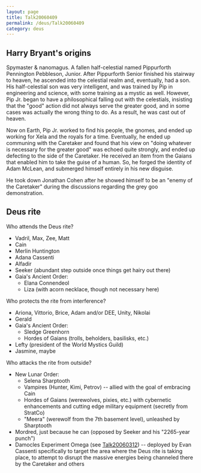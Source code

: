 ```yaml
---
layout: page
title: Talk20060409
permalink: /deus/Talk20060409
category: deus
---
```

## Harry Bryant's origins

Spymaster &amp; nanomagus. A fallen half-celestial named Pippurforth Pennington Pebbleson, Junior.  After Pippurforth Senior finished his stairway to heaven, he ascended into the celestial realm and, eventually, had a son.  His half-celestial son was very intelligent, and was trained by Pip in engineering and science, with some training as a mystic as well.  However, Pip Jr. began to have a philosophical falling out with the celestials, insisting that the &quot;good&quot; action did not always serve the greater good, and in some cases was actually the wrong thing to do.  As a result, he was cast out of heaven.

Now on Earth, Pip Jr. worked to find his people, the gnomes, and ended up working for Xela and the royals for a time.  Eventually, he ended up communing with the Caretaker and found that his view on &quot;doing whatever is necessary for the greater good&quot; was echoed quite strongly, and ended up defecting to the side of the Caretaker.  He received an item from the Gaians that enabled him to take the guise of a human.  So, he forged the identity of Adam McLean, and submerged himself entirely in his new disguise.

He took down Jonathan Cohen after he showed himself to be an &quot;enemy of the Caretaker&quot; during the discussions regarding the grey goo demonstration.

## Deus rite

Who attends the Deus rite?
* Vadril, Max, Zee, Matt
* Cain
* Merlin Huntington
* Adana Cassenti
* Alfadir
* Seeker (abundant step outside once things get hairy out there)
* Gaia's Ancient Order:
    * Elana Connendeol
    * Liza (with acorn necklace, though not necessary here)

Who protects the rite from interference?
* Ariona, Vittorio, Brice, Adam and/or DEE, Unity, Nikolai
* Gerald
* Gaia's Ancient Order:
    * Sledge Greenhorn
    * Hordes of Gaians (trolls, beholders, basilisks, etc.)
* Lefty (president of the World Mystics Guild)
* Jasmine, maybe

Who attacks the rite from outside?
* New Lunar Order:
    * Selena Sharptooth
    * Vampires (Hunter, Kimi, Petrov) -- allied with the goal of embracing Cain
    * Hordes of Gaians (werewolves, pixies, etc.) with cybernetic enhancements and cutting edge military equipment (secretly from StratCo)
    * &quot;Meera&quot; (werewolf from the 7th basement level), unleashed by Sharptooth
* Mordred, just because he can (opposed by Seeker and his &quot;2265-year punch&quot;)
* Damocles Experiment Omega (see [Talk20060312](Talk20060312)) -- deployed by Evan Cassenti specifically to target the area where the Deus rite is taking place, to attempt to disrupt the massive energies being channeled there by the Caretaker and others
